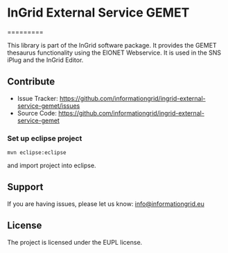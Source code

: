 # InGrid External Service GEMET
=========

This library is part of the InGrid software package. It provides the GEMET thesaurus functionality using the EIONET Webservice. It is used in the SNS iPlug and the InGrid Editor.


Contribute
----------

- Issue Tracker: https://github.com/informationgrid/ingrid-external-service-gemet/issues
- Source Code: https://github.com/informationgrid/ingrid-external-service-gemet
 
### Set up eclipse project

```
mvn eclipse:eclipse
```

and import project into eclipse.

Support
-------

If you are having issues, please let us know: info@informationgrid.eu

License
-------

The project is licensed under the EUPL license.
